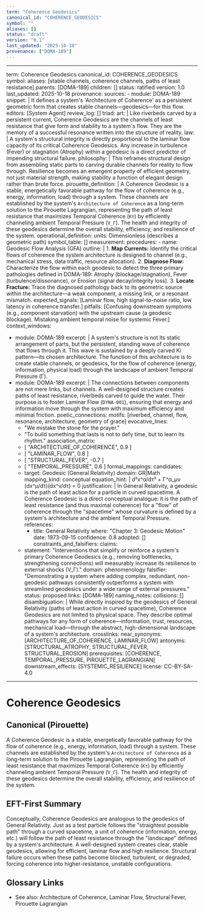 ```yaml
---
term: "Coherence Geodesics"
canonical_id: "COHERENCE_GEODESICS"
symbol: ""
aliases: []
status: "draft"
version: "0.1"
last_updated: "2025-10-18"
provenance: ["DOMA-189"]
---
```


---
term: Coherence Geodesics
canonical_id: COHERENCE_GEODESICS
symbol: 
aliases: [stable channels, coherence channels, paths of least resistance]
parents: [DOMA-189]
children: []
status: ratified
version: 1.0
last_updated: 2025-10-18
provenance:
  sources:
    - module: DOMA-189
      snippet: |
        It defines a system's 'Architecture of Coherence' as a persistent geometric form that creates stable channels—geodesics—for this flow.
  editors: [System Agent]
  review_log: []
triad:
  art: |
    Like riverbeds carved by a persistent current, Coherence Geodesics are the channels of least resistance that give form and stability to a system's flow. They are the memory of a successful resonance written into the structure of reality.
  law: |
    A system's structural integrity is directly proportional to the laminar flow capacity of its critical Coherence Geodesics. Any increase in turbulence (Fever) or stagnation (Atrophy) within a geodesic is a direct predictor of impending structural failure.
  philosophy: |
    This reframes structural design from assembling static parts to carving durable channels for reality to flow through. Resilience becomes an emergent property of efficient geometry, not just material strength, making stability a function of elegant design rather than brute force.
pirouette_definition: |
  A Coherence Geodesic is a stable, energetically favorable pathway for the flow of coherence (e.g., energy, information, load) through a system. These channels are established by the system's `Architecture of Coherence` as a long-term solution to the Pirouette Lagrangian, representing the path of least resistance that maximizes Temporal Coherence (`Kτ`) by efficiently channeling ambient Temporal Pressure (`V_Γ`). The health and integrity of these geodesics determine the overall stability, efficiency, and resilience of the system.
operational_definition:
  units: Dimensionless (describes a geometric path)
  symbol_table: []
  measurement:
    procedures:
      - name: Geodesic Flow Analysis (GFA)
        outline: |
          1.  **Map Currents:** Identify the critical flows of coherence the system architecture is designed to channel (e.g., mechanical stress, data traffic, resource allocation).
          2.  **Diagnose Flow:** Characterize the flow within each geodesic to detect the three primary pathologies defined in DOMA-189: Atrophy (blockage/stagnation), Fever (turbulence/dissonance), or Erosion (signal decay/integrity loss).
          3.  **Locate Fracture:** Trace the diagnosed pathology back to its geometric source within the architecture—a weak component, a missing link, or a resonant mismatch.
        expected_signals: [Laminar flow, high signal-to-noise ratio, low latency in coherence transfer.]
        pitfalls: [Confusing downstream symptoms (e.g., component starvation) with the upstream cause (a geodesic blockage). Mistaking ambient temporal noise for systemic Fever.]
context_windows:
  - module: DOMA-189
    excerpt: |
      A system's structure is not its static arrangement of parts, but the persistent, standing wave of coherence that flows through it. This wave is sustained by a deeply carved Ki pattern—its chosen architecture. The function of this architecture is to create stable channels, or geodesics, for the flow of coherence (energy, information, physical load) through the landscape of ambient Temporal Pressure (Γ).
  - module: DOMA-189
    excerpt: |
      The connections between components are not mere links, but channels. A well-designed structure creates paths of least resistance, riverbeds carved to guide the water. Their purpose is to foster Laminar Flow (`DYNA-001`), ensuring that energy and information move through the system with maximum efficiency and minimal friction.
poetic_connections:
  motifs: [riverbed, channel, flow, resonance, architecture, geometry of grace]
  evocative_lines:
    - "We mistake the stone for the prayer."
    - "To build something that lasts is not to defy time, but to learn its rhythm."
  association_matrix:
    - [ "ARCHITECTURE_OF_COHERENCE", 0.9 ]
    - [ "LAMINAR_FLOW", 0.8 ]
    - [ "STRUCTURAL_FEVER", -0.7 ]
    - [ "TEMPORAL_PRESSURE", 0.6 ]
formal_mappings:
  candidates:
    - target: Geodesic (General Relativity)
      domain: GR|Math
      mapping_kind: conceptual
      equation_hint: |
        d²x^α/dτ² + Γ^α_μν (dx^μ/dτ)(dx^ν/dτ) = 0
      justification: |
        In General Relativity, a geodesic is the path of least action for a particle in curved spacetime. A Coherence Geodesic is a direct conceptual analogue: it is the path of least resistance (and thus maximal coherence) for a "flow" of coherence through the "spacetime" whose curvature is defined by a system's architecture and the ambient Temporal Pressure.
      references:
        - title: General Relativity
          where: "Chapter 3: Geodesic Motion"
          date: 1973-09-15
      confidence: 0.8
  adopted: []
constraints_and_falsifiers:
  claims:
    - statement: "Interventions that simplify or reinforce a system's primary Coherence Geodesics (e.g., removing bottlenecks, strengthening connections) will measurably increase its resilience to external shocks (V_Γ)."
      domain: phenomenology
      falsifier: "Demonstrating a system where adding complex, redundant, non-geodesic pathways consistently outperforms a system with streamlined geodesics under a wide range of external pressures."
      status: proposed
      links: [DOMA-189]
naming_notes:
  collisions: []
  disambiguation: |
    While directly inspired by the geodesics of General Relativity (paths of least action in curved spacetime), Coherence Geodesics are not limited to physical space. They describe optimal pathways for any form of coherence—information, trust, resources, mechanical load—through the abstract, high-dimensional landscape of a system's architecture.
crosslinks:
  near_synonyms: [ARCHITECTURE_OF_COHERENCE, LAMINAR_FLOW]
  antonyms: [STRUCTURAL_ATROPHY, STRUCTURAL_FEVER, STRUCTURAL_EROSION]
  prerequisites: [COHERENCE, TEMPORAL_PRESSURE, PIROUETTE_LAGRANGIAN]
  downstream_effects: [SYSTEMIC_RESILIENCE]
license: CC-BY-SA-4.0
---

# Coherence Geodesics

## Canonical (Pirouette)
A Coherence Geodesic is a stable, energetically favorable pathway for the flow of coherence (e.g., energy, information, load) through a system. These channels are established by the system's `Architecture of Coherence` as a long-term solution to the Pirouette Lagrangian, representing the path of least resistance that maximizes Temporal Coherence (`Kτ`) by efficiently channeling ambient Temporal Pressure (`V_Γ`). The health and integrity of these geodesics determine the overall stability, efficiency, and resilience of the system.

## EFT-First Summary
Conceptually, Coherence Geodesics are analogous to the geodesics of General Relativity. Just as a test particle follows the "straightest possible path" through a curved spacetime, a unit of coherence (information, energy, etc.) will follow the path of least resistance through the "landscape" defined by a system's architecture. A well-designed system creates clear, stable geodesics, allowing for efficient, laminar flow and high resilience. Structural failure occurs when these paths become blocked, turbulent, or degraded, forcing coherence into higher-resistance, unstable configurations.

## Glossary Links
- See also: Architecture of Coherence, Laminar Flow, Structural Fever, Pirouette Lagrangian